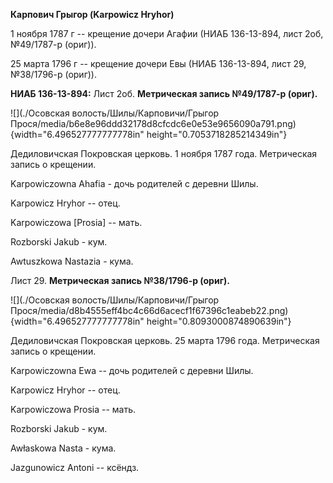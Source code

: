 **Карпович Грыгор (Karpowicz Hryhor)**

1 ноября 1787 г -- крещение дочери Агафии (НИАБ 136-13-894, лист 2об,
№49/1787-р (ориг)).

25 марта 1796 г -- крещение дочери Евы (НИАБ 136-13-894, лист 29,
№38/1796-р (ориг)).

**НИАБ 136-13-894:** Лист 2об. **Метрическая запись №49/1787-р (ориг).**

![](./Осовская волость/Шилы/Карповичи/Грыгор Прося/media/b6e8e96ddd32178d8cfcdc6e0e53e9656090a791.png){width="6.496527777777778in"
height="0.7053718285214349in"}

Дедиловичская Покровская церковь. 1 ноября 1787 года. Метрическая запись
о крещении.

Karpowiczowna Ahafia - дочь родителей с деревни Шилы.

Karpowicz Hryhor -- отец.

Karpowiczowa \[Prosia\] -- мать.

Rozborski Jakub - кум.

Awtuszkowa Nastazia - кума.

Лист 29. **Метрическая запись №38/1796-р (ориг).**

![](./Осовская волость/Шилы/Карповичи/Грыгор Прося/media/d8b4555eff4bc4c66d6acecf1f67396c1eabeb22.png){width="6.496527777777778in"
height="0.8093000874890639in"}

Дедиловичская Покровская церковь. 25 марта 1796 года. Метрическая запись
о крещении.

Karpowiczowna Ewa -- дочь родителей с деревни Шилы.

Karpowicz Hryhor -- отец.

Karpowiczowa Prosia -- мать.

Rozborski Jakub - кум.

Awłaskowa Nasta - кума.

Jazgunowicz Antoni -- ксёндз.
